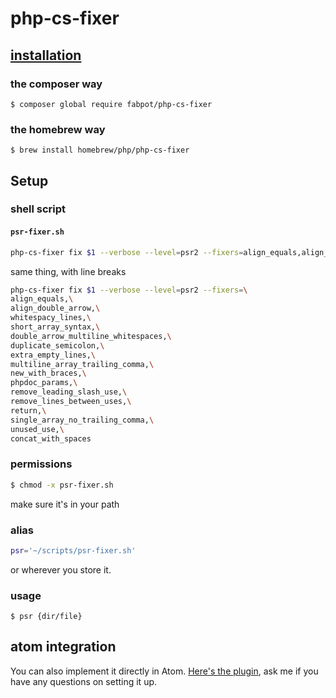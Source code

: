 # php-cs-fixer

## [installation](https://github.com/FriendsOfPHP/PHP-CS-Fixer)

### the composer way

```
$ composer global require fabpot/php-cs-fixer
```

### the homebrew way

```
$ brew install homebrew/php/php-cs-fixer
```

## Setup

### shell script

#### ```psr-fixer.sh```

```bash
php-cs-fixer fix $1 --verbose --level=psr2 --fixers=align_equals,align_double_arrow,whitespacy_lines,short_array_syntax,double_arrow_multiline_whitespaces,duplicate_semicolon,extra_empty_lines,multiline_array_trailing_comma,new_with_braces,phpdoc_params,remove_leading_slash_use,remove_lines_between_uses,return,single_array_no_trailing_comma,unused_use,concat_with_spaces
```

same thing, with line breaks

```bash
php-cs-fixer fix $1 --verbose --level=psr2 --fixers=\
align_equals,\
align_double_arrow,\
whitespacy_lines,\
short_array_syntax,\
double_arrow_multiline_whitespaces,\
duplicate_semicolon,\
extra_empty_lines,\
multiline_array_trailing_comma,\
new_with_braces,\
phpdoc_params,\
remove_leading_slash_use,\
remove_lines_between_uses,\
return,\
single_array_no_trailing_comma,\
unused_use,\
concat_with_spaces
```

### permissions

```bash
$ chmod -x psr-fixer.sh
```

make sure it's in your path

### alias

```bash
psr='~/scripts/psr-fixer.sh'
```

or wherever you store it.

### usage

```
$ psr {dir/file}
```

## atom integration

You can also implement it directly in Atom. [Here's the plugin](https://atom.io/packages/php-cs-fixer), ask me if you have any questions on setting it up.
